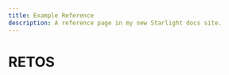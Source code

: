 ```yaml
---
title: Example Reference
description: A reference page in my new Starlight docs site.
---
```


# RETOS
